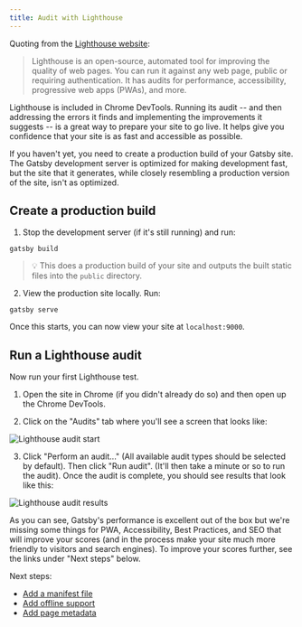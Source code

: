 ```yaml
---
title: Audit with Lighthouse
---
```


Quoting from the [Lighthouse website](https://developers.google.com/web/tools/lighthouse/):

> Lighthouse is an open-source, automated tool for improving the quality of web pages. You can run it against any web page, public or requiring authentication. It has audits for performance, accessibility, progressive web apps (PWAs), and more.

Lighthouse is included in Chrome DevTools. Running its audit -- and then addressing the errors it finds and implementing the improvements it suggests -- is a great way to prepare your site to go live. It helps give you confidence that your site is as fast and accessible as possible.

If you haven't yet, you need to create a production build of your Gatsby site. The Gatsby development server is optimized for making development fast, but the site that it generates, while closely resembling a production version of the site, isn't as optimized.

## Create a production build

1.  Stop the development server (if it's still running) and run:

```shell
gatsby build
```

> 💡 This does a production build of your site and outputs the built static files into the `public` directory.

2.  View the production site locally. Run:

```shell
gatsby serve
```

Once this starts, you can now view your site at `localhost:9000`.

## Run a Lighthouse audit

Now run your first Lighthouse test.

1.  Open the site in Chrome (if you didn't already do so) and then open up the Chrome DevTools.

2.  Click on the "Audits" tab where you'll see a screen that looks like:

![Lighthouse audit start](./images/lighthouse-audit.png)

3.  Click "Perform an audit..." (All available audit types should be selected by default). Then click "Run audit". (It'll then take a minute or so to run the audit). Once the audit is complete, you should see results that look like this:

![Lighthouse audit results](./images/lighthouse-audit-results.png)

As you can see, Gatsby's performance is excellent out of the box but we're missing some things for PWA, Accessibility, Best Practices, and SEO that will improve your scores (and in the process make your site much more friendly to visitors and search engines). To improve your scores further, see the links under "Next steps" below.

Next steps:

- [Add a manifest file](/docs/add-a-manifest-file/)
- [Add offline support](/docs/add-offline-support-with-a-service-worker/)
- [Add page metadata](/docs/add-page-metadata/)
